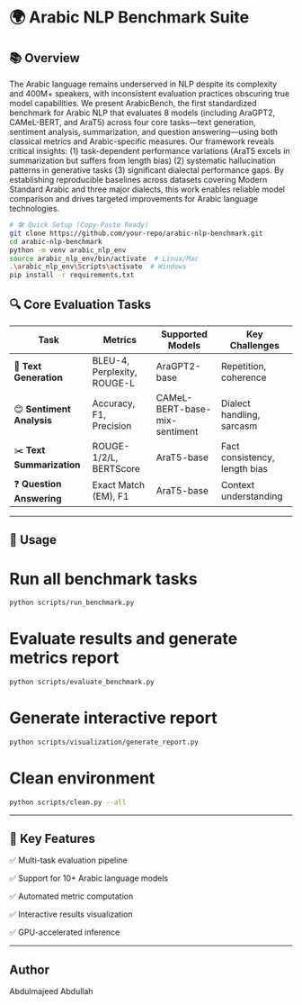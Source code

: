 # 🌍 Arabic NLP Benchmark Suite

## 📚 Overview
The Arabic language remains underserved in NLP despite its complexity and 400M+ speakers, with inconsistent evaluation practices obscuring true model capabilities. We present ArabicBench, the first standardized benchmark for Arabic NLP that evaluates 8 models (including AraGPT2, CAMeL-BERT, and AraT5) across four core tasks—text generation, sentiment analysis, summarization, and question answering—using both classical metrics and Arabic-specific measures. Our framework reveals critical insights: 
(1) task-dependent performance variations (AraT5 excels in summarization but suffers from length bias)
(2) systematic hallucination patterns in generative tasks
(3) significant dialectal performance gaps. 
By establishing reproducible baselines across datasets covering Modern Standard Arabic and three major dialects, this work enables reliable model comparison and drives targeted improvements for Arabic language technologies.


```bash
# 🛠️ Quick Setup (Copy-Paste Ready)
git clone https://github.com/your-repo/arabic-nlp-benchmark.git
cd arabic-nlp-benchmark
python -m venv arabic_nlp_env
source arabic_nlp_env/bin/activate  # Linux/Mac
.\arabic_nlp_env\Scripts\activate  # Windows
pip install -r requirements.txt
```
## 🔍 Core Evaluation Tasks

| Task                | Metrics                          | Supported Models               | Key Challenges                  |
|---------------------|----------------------------------|--------------------------------|---------------------------------|
| 📜 **Text Generation** | BLEU-4, Perplexity, ROUGE-L     | AraGPT2-base	           | Repetition, coherence           |
| 😊 **Sentiment Analysis** | Accuracy, F1, Precision         | CAMeL-BERT-base-mix-sentiment	            | Dialect handling, sarcasm       |
| ✂️ **Text Summarization** | ROUGE-1/2/L, BERTScore         | AraT5-base		                  | Fact consistency, length bias   |
| ❓ **Question Answering** | Exact Match (EM), F1           | AraT5-base	             | Context understanding           |

---

## 🚀 Usage

# Run all benchmark tasks
``` bash
python scripts/run_benchmark.py
```
# Evaluate results and generate metrics report
``` bash
python scripts/evaluate_benchmark.py
```
# Generate interactive report
``` bash
python scripts/visualization/generate_report.py
```
# Clean environment
``` bash
python scripts/clean.py --all
```

---

## 🌟 Key Features
✅ Multi-task evaluation pipeline

✅ Support for 10+ Arabic language models

✅ Automated metric computation

✅ Interactive results visualization

✅ GPU-accelerated inference

---

## Author
Abdulmajeed Abdullah
